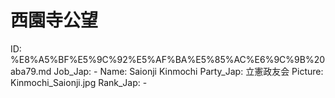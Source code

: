 # 西園寺公望

ID: %E8%A5%BF%E5%9C%92%E5%AF%BA%E5%85%AC%E6%9C%9B%20aba79.md
Job_Jap: -
Name: Saionji Kinmochi
Party_Jap: 立憲政友会
Picture: Kinmochi_Saionji.jpg
Rank_Jap: -